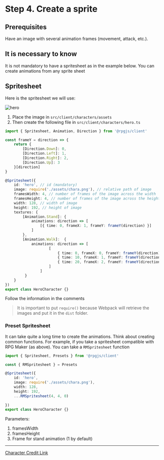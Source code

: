 # Step 4. Create a sprite

## Prerequisites

Have an image with several animation frames (movement, attack, etc.).

## It is necessary to know

It is not mandatory to have a spritesheet as in the example below. You can create animations from any sprite sheet

## Spritesheet

Here is the spritesheet we will use:

![hero](/assets/chara.png)

1. Place the image in `src/client/characters/assets`
2. Then create the following file in `src/client/characters/hero.ts`

```ts
import { Spritesheet, Animation, Direction } from '@rpgjs/client'

const frameY = direction => {
    return {
        [Direction.Down]: 0,
        [Direction.Left]: 1,
        [Direction.Right]: 2, 
        [Direction.Up]: 3
    }[direction]
}

@Spritesheet({
    id: 'hero', // id (mandatory)
    image: require('./assets/chara.png'), // relative path of image
    framesWidth: 4, // number of frames of the image across the width
    framesHeight: 4, // number of frames of the image across the height
    width: 128, // width of image
    height: 192, // height of image
    textures: {
        [Animation.Stand]: {
            animations: direction => [
                [{ time: 0, frameX: 1, frameY: frameY(direction) }]
            ]
        },
        [Animation.Walk]:  {
            animations: direction => [
                    [ 
                        { time: 0, frameX: 0, frameY: frameY(direction) },
                        { time: 10, frameX: 1, frameY: frameY(direction) },
                        { time: 20, frameX: 2, frameY: frameY(direction) }
                    ]
                ]
         }
    }
})
export class HeroCharacter {}
```

Follow the information in the comments

> It is important to put `require()` because Webpack will retrieve the images and put it in the `dist` folder. 

### Preset Spritesheet

It can take quite a long time to create the animations. Think about creating common functions. For example, if you take a spritesheet compatible with RPG Maker (as above). You can take a `RMSpritesheet` function

```ts
import { Spritesheet, Presets } from '@rpgjs/client'

const { RMSpritesheet } = Presets

@Spritesheet({
    id: 'hero',
    image: require('./assets/chara.png'),
    width: 128,
    height: 192,
    ...RMSpritesheet(4, 4, 0)
   
})
export class HeroCharacter {}
```

Parameters:
1. framesWidth
2. framesHeight
3. Frame for stand animation (1 by default)

- - -

[Character Credit Link](https://untamed.wild-refuge.net/rpgxp.php)